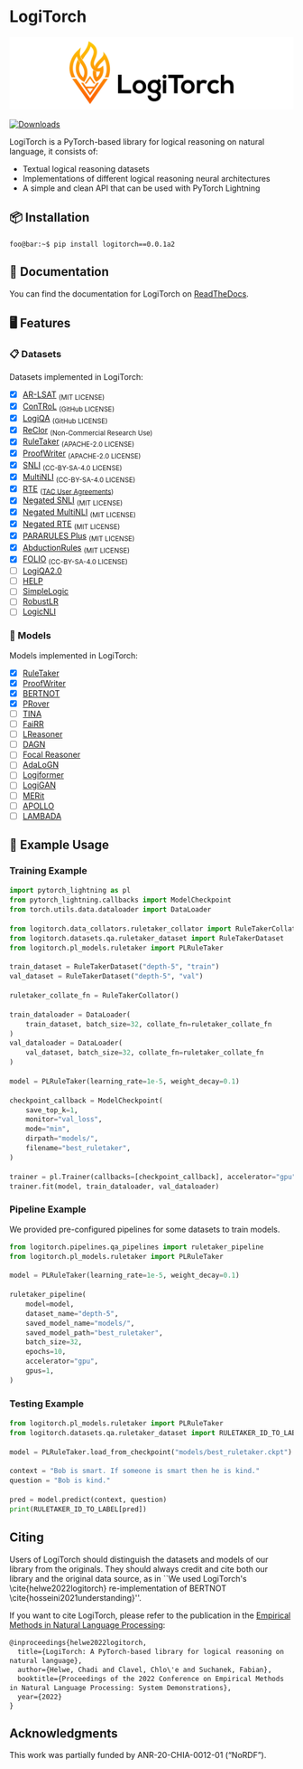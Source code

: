 # LogiTorch

![image](docs/assets/logo.jpg)

[![Downloads](https://static.pepy.tech/badge/logitorch)](https://pepy.tech/project/logitorch)

LogiTorch is a PyTorch-based library for logical reasoning on natural language, it consists of:

- Textual logical reasoning datasets
- Implementations of different logical reasoning neural architectures
- A simple and clean API that can be used with PyTorch Lightning

## 📦 Installation

```console
foo@bar:~$ pip install logitorch==0.0.1a2
```

## 📖 Documentation

You can find the documentation for LogiTorch on [ReadTheDocs](https://logitorch.readthedocs.io).

## 🖥️ Features

### 📋 Datasets

Datasets implemented in LogiTorch:

- [x] [AR-LSAT](https://arxiv.org/abs/2104.06598) <sub>(MIT LICENSE)</sub>
- [x] [ConTRoL](https://arxiv.org/abs/2011.04864) <sub>(GitHub LICENSE)</sub>
- [x] [LogiQA](https://arxiv.org/abs/2007.08124) <sub>(GitHub LICENSE)</sub>
- [x] [ReClor](https://arxiv.org/abs/2002.04326) <sub>(Non-Commercial Research Use)</sub>
- [x] [RuleTaker](https://arxiv.org/abs/2002.05867) <sub>(APACHE-2.0 LICENSE)</sub>
- [x] [ProofWriter](https://arxiv.org/abs/2012.13048) <sub>(APACHE-2.0 LICENSE)</sub>
- [x] [SNLI](https://arxiv.org/abs/1508.05326) <sub>(CC-BY-SA-4.0 LICENSE)</sub>
- [x] [MultiNLI](https://arxiv.org/abs/1704.05426) <sub>(CC-BY-SA-4.0 LICENSE)</sub>
- [x] [RTE](https://tac.nist.gov/publications/2010/additional.papers/RTE6_overview.proceedings.pdf) <sub>([TAC User Agreements](https://tac.nist.gov//data/forms/index.html))</sub>
- [x] [Negated SNLI](https://aclanthology.org/2020.emnlp-main.732/) <sub>(MIT LICENSE)</sub>
- [x] [Negated MultiNLI](https://aclanthology.org/2020.emnlp-main.732/) <sub>(MIT LICENSE)</sub>
- [x] [Negated RTE](https://aclanthology.org/2020.emnlp-main.732/) <sub>(MIT LICENSE)</sub>
- [x] [PARARULES Plus](https://github.com/Strong-AI-Lab/PARARULE-Plus) <sub>(MIT LICENSE)</sub>
- [x] [AbductionRules](https://arxiv.org/abs/2203.12186) <sub>(MIT LICENSE)</sub>
- [x] [FOLIO](https://arxiv.org/abs/2209.00840) <sub>(CC-BY-SA-4.0 LICENSE)</sub>
- [ ] [LogiQA2.0](https://arxiv.org/abs/2007.08124) 
- [ ] [HELP](https://aclanthology.org/S19-1027.pdf) 
- [ ] [SimpleLogic](https://arxiv.org/abs/2205.11502)
- [ ] [RobustLR](https://arxiv.org/abs/2205.12598)
- [ ] [LogicNLI](https://aclanthology.org/2021.emnlp-main.303/)

### 🤖 Models

Models implemented in LogiTorch:

- [x]  [RuleTaker](https://arxiv.org/abs/2002.05867)
- [x]  [ProofWriter](https://arxiv.org/abs/2012.13048)
- [x]  [BERTNOT](https://arxiv.org/abs/2105.03519)
- [x]  [PRover](https://arxiv.org/abs/2010.02830)
- [ ]  [TINA](https://suchanek.name/work/publications/emnlp-2022.pdf)
- [ ]  [FaiRR](https://arxiv.org/abs/2203.10261)
- [ ]  [LReasoner](https://arxiv.org/abs/2105.03659)
- [ ]  [DAGN](https://arxiv.org/abs/2103.14349)
- [ ]  [Focal Reasoner](https://arxiv.org/abs/2105.10334)
- [ ]  [AdaLoGN](https://arxiv.org/abs/2203.08992)
- [ ]  [Logiformer](https://arxiv.org/abs/2205.00731)
- [ ]  [LogiGAN](https://arxiv.org/abs/2205.08794)
- [ ]  [MERit](https://arxiv.org/abs/2203.00357)
- [ ]  [APOLLO](https://arxiv.org/abs/2212.09282)
- [ ]  [LAMBADA](https://arxiv.org/abs/2212.13894)

## 🧪 Example Usage

### Training Example

```python
import pytorch_lightning as pl
from pytorch_lightning.callbacks import ModelCheckpoint
from torch.utils.data.dataloader import DataLoader

from logitorch.data_collators.ruletaker_collator import RuleTakerCollator
from logitorch.datasets.qa.ruletaker_dataset import RuleTakerDataset
from logitorch.pl_models.ruletaker import PLRuleTaker

train_dataset = RuleTakerDataset("depth-5", "train")
val_dataset = RuleTakerDataset("depth-5", "val")

ruletaker_collate_fn = RuleTakerCollator()

train_dataloader = DataLoader(
    train_dataset, batch_size=32, collate_fn=ruletaker_collate_fn
)
val_dataloader = DataLoader(
    val_dataset, batch_size=32, collate_fn=ruletaker_collate_fn
)

model = PLRuleTaker(learning_rate=1e-5, weight_decay=0.1)

checkpoint_callback = ModelCheckpoint(
    save_top_k=1,
    monitor="val_loss",
    mode="min",
    dirpath="models/",
    filename="best_ruletaker",
)

trainer = pl.Trainer(callbacks=[checkpoint_callback], accelerator="gpu", gpus=1)
trainer.fit(model, train_dataloader, val_dataloader)
```

### Pipeline Example

We provided pre-configured pipelines for some datasets to train models.

```python
from logitorch.pipelines.qa_pipelines import ruletaker_pipeline
from logitorch.pl_models.ruletaker import PLRuleTaker

model = PLRuleTaker(learning_rate=1e-5, weight_decay=0.1)

ruletaker_pipeline(
    model=model,
    dataset_name="depth-5",
    saved_model_name="models/",
    saved_model_path="best_ruletaker",
    batch_size=32,
    epochs=10,
    accelerator="gpu",
    gpus=1,
)

```

### Testing Example

```python
from logitorch.pl_models.ruletaker import PLRuleTaker
from logitorch.datasets.qa.ruletaker_dataset import RULETAKER_ID_TO_LABEL

model = PLRuleTaker.load_from_checkpoint("models/best_ruletaker.ckpt")

context = "Bob is smart. If someone is smart then he is kind."
question = "Bob is kind."

pred = model.predict(context, question)
print(RULETAKER_ID_TO_LABEL[pred])
```

## Citing

Users of LogiTorch should distinguish the datasets and models of our library from the originals. They should always credit and cite both our library and the original data source, as in ``We used LogiTorch's \cite{helwe2022logitorch} re-implementation of BERTNOT \cite{hosseini2021understanding}''.

If you want to cite LogiTorch, please refer to the publication in the [Empirical Methods in Natural Language Processing](https://2022.emnlp.org/):

```code
@inproceedings{helwe2022logitorch,
  title={LogiTorch: A PyTorch-based library for logical reasoning on natural language},
  author={Helwe, Chadi and Clavel, Chlo\'e and Suchanek, Fabian},
  booktitle={Proceedings of the 2022 Conference on Empirical Methods in Natural Language Processing: System Demonstrations},
  year={2022}
}
```

## Acknowledgments

This work was partially funded by ANR-20-CHIA-0012-01 (“NoRDF”).
